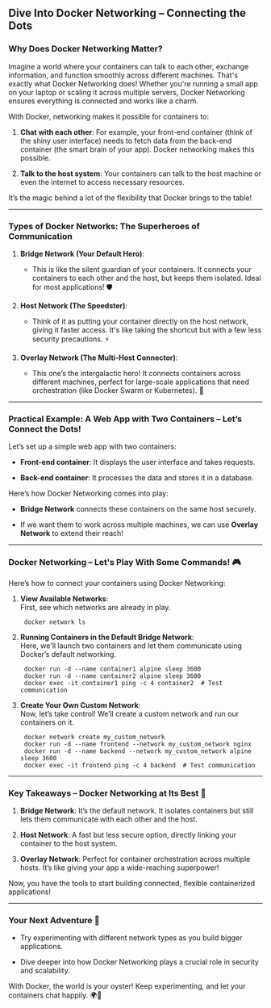 ##  Dive Into Docker Networking – Connecting the Dots

### **Why Does Docker Networking Matter?**

Imagine a world where your containers can talk to each other, exchange information, and function smoothly across different machines. That's exactly what Docker Networking does! Whether you're running a small app on your laptop or scaling it across multiple servers, Docker Networking ensures everything is connected and works like a charm.

With Docker, networking makes it possible for containers to:

1.  **Chat with each other**: For example, your front-end container (think of the shiny user interface) needs to fetch data from the back-end container (the smart brain of your app). Docker networking makes this possible.
    
2.  **Talk to the host system**: Your containers can talk to the host machine or even the internet to access necessary resources.
    

It’s the magic behind a lot of the flexibility that Docker brings to the table!

----------

### [](https://100daysdevops.hashnode.dev/day-17-of-100-days-dive-into-docker-networking-connecting-the-dots#heading-types-of-docker-networks-the-superheroes-of-communication "Permalink")**Types of Docker Networks: The Superheroes of Communication**

1.  **Bridge Network (Your Default Hero)**:
    
    -   This is like the silent guardian of your containers. It connects your containers to each other and the host, but keeps them isolated. Ideal for most applications! 🛡️
2.  **Host Network (The Speedster)**:
    
    -   Think of it as putting your container directly on the host network, giving it faster access. It's like taking the shortcut but with a few less security precautions. ⚡
3.  **Overlay Network (The Multi-Host Connector)**:
    
    -   This one’s the intergalactic hero! It connects containers across different machines, perfect for large-scale applications that need orchestration (like Docker Swarm or Kubernetes). 🌌

----------

### [](https://100daysdevops.hashnode.dev/day-17-of-100-days-dive-into-docker-networking-connecting-the-dots#heading-practical-example-a-web-app-with-two-containers-lets-connect-the-dots "Permalink")**Practical Example: A Web App with Two Containers – Let’s Connect the Dots!**

Let’s set up a simple web app with two containers:

-   **Front-end container**: It displays the user interface and takes requests.
    
-   **Back-end container**: It processes the data and stores it in a database.
    

Here’s how Docker Networking comes into play:

-   **Bridge Network**  connects these containers on the same host securely.
    
-   If we want them to work across multiple machines, we can use  **Overlay Network**  to extend their reach!
    

----------

### [](https://100daysdevops.hashnode.dev/day-17-of-100-days-dive-into-docker-networking-connecting-the-dots#heading-docker-networking-lets-play-with-some-commands "Permalink")**Docker Networking – Let's Play With Some Commands! 🎮**

Here’s how to connect your containers using Docker Networking:

1.  **View Available Networks**:  
    First, see which networks are already in play.
    
    
    
    ```
     docker network ls
    
    ```
    
2.  **Running Containers in the Default Bridge Network**:  
    Here, we'll launch two containers and let them communicate using Docker’s default networking.
    
 
    ```
     docker run -d --name container1 alpine sleep 3600
     docker run -d --name container2 alpine sleep 3600
     docker exec -it container1 ping -c 4 container2  # Test communication
    
    ```
    
3.  **Create Your Own Custom Network**:  
    Now, let’s take control! We’ll create a custom network and run our containers on it.
    
  
    ```
     docker network create my_custom_network
     docker run -d --name frontend --network my_custom_network nginx
     docker run -d --name backend --network my_custom_network alpine sleep 3600
     docker exec -it frontend ping -c 4 backend  # Test communication
    
    ```
    

----------

### [](https://100daysdevops.hashnode.dev/day-17-of-100-days-dive-into-docker-networking-connecting-the-dots#heading-key-takeaways-docker-networking-at-its-best "Permalink")**Key Takeaways – Docker Networking at Its Best 🚀**

1.  **Bridge Network**: It’s the default network. It isolates containers but still lets them communicate with each other and the host.
    
2.  **Host Network**: A fast but less secure option, directly linking your container to the host system.
    
3.  **Overlay Network**: Perfect for container orchestration across multiple hosts. It’s like giving your app a wide-reaching superpower!
    

Now, you have the tools to start building connected, flexible containerized applications!

----------

### [](https://100daysdevops.hashnode.dev/day-17-of-100-days-dive-into-docker-networking-connecting-the-dots#heading-your-next-adventure "Permalink")**Your Next Adventure 🌟**

-   Try experimenting with different network types as you build bigger applications.
    
-   Dive deeper into how Docker Networking plays a crucial role in security and scalability.
    

With Docker, the world is your oyster! Keep experimenting, and let your containers chat happily. 🌍🎉
